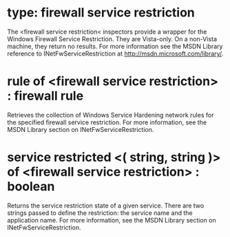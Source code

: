 # type: firewall service restriction

The &lt;firewall service restriction&lt; inspectors provide a wrapper for the Windows Firewall Service Restriction. They are Vista-only. On a non-Vista machine, they return no results. For more information see the MSDN Library reference to INetFwServiceRestriction at http://msdn.microsoft.com/library/.

# rule of &lt;firewall service restriction&gt; : firewall rule

Retrieves the collection of Windows Service Hardening network rules for the specified firewall service restriction. For more information, see the MSDN Library section on INetFwServiceRestriction.

# service restricted &lt;( string, string )&gt; of &lt;firewall service restriction&gt; : boolean

Returns the service restriction state of a given service. There are two strings passed to define the restriction: the service name and the application name. For more information, see the MSDN Library section on INetFwServiceRestriction.
